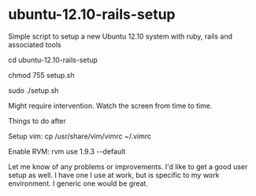 ubuntu-12.10-rails-setup
========================

Simple script to setup a new Ubuntu 12.10 system with ruby, rails and associated tools

cd ubuntu-12.10-rails-setup

chmod 755 setup.sh

sudo ./setup.sh

Might require intervention. Watch the screen from time to time.  


Things to do after

Setup vim: cp /usr/share/vim/vimrc ~/.vimrc

Enable RVM: rvm use 1.9.3 --default

Let me know of any problems or improvements. I'd like to get a good user setup as well. I have one I use at work, but is specific to my work environment. I generic one would be great. 


